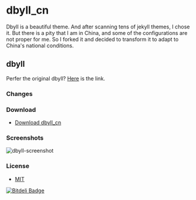 dbyll_cn
=====

Dbyll is a beautiful theme. And after scanning tens of jekyll themes, I chose it.
But there is a pity that I am in China, and some of the configurations are not proper for me.
So I forked it and decided to transform it to adapt to China's national conditions.

## dbyll
Perfer the original dbyll? [Here](https://github.com/dbtek/dbyll) is the link. 

### Changes


### Download
* [Download dbyll_cn](https://github.com/Chievent/dbyll_cn/archive/master.zip)

### Screenshots

![dbyll-screenshot](	assets/media/dbyll-ss.png)

### License
- [MIT](http://opensource.org/licenses/MIT)


[![Bitdeli Badge](https://d2weczhvl823v0.cloudfront.net/Chievent/dbyll_cn/trend.png)](https://bitdeli.com/free "Bitdeli Badge")